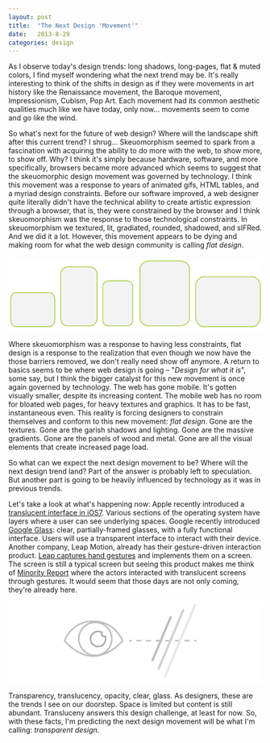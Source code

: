 ```yaml
---
layout: post
title:  "The Next Design 'Movement'"
date:   2013-8-29
categories: design
---
```


As I observe today's design trends: long shadows, long-pages, flat & muted colors, I find myself wondering what the next trend may be. It's really interesting to think of the shifts in design as if they were movements in art history like the Renaissance movement, the Baroque movement, Impressionism, Cubism, Pop Art. Each movement had its common aesthetic qualities much like we have today, only now... movements seem to come and go like the wind.

So what's next for the future of web design? Where will the landscape shift after this current trend? I shrug... Skeuomorphism seemed to spark from a fascination with acquiring the ability to do more with the web, to show more, to show off. Why? I think it's simply because hardware, software, and more specifically, browsers became more advanced which seems to suggest that the skeuomorphic design movement was governed by technology. I think this movement was a response to years of animated gifs, HTML tables, and a myriad design constraints. Before our software improved, a web designer quite literally didn't have the technical ability to create artistic expression through a browser, that is, they were constrained by the browser and I think skeuomorphism was the response to those technological constraints. In skeuomorphism we textured, lit, gradiated, rounded, shadowed, and sIFRed. And we did it a lot. However, this movement appears to be dying and making room for what the web design community is calling *flat design*.
<br><br>
![Mobile Device Graphic](/images/graphic-flatMobile.png "The Mobile Landscape")
<br><br>
Where skeuomorphism was a response to having less constraints, flat design is a response to the realization that even though we now have the those barriers removed, we don't really need show off anymore. A return to basics seems to be where web design is going – "*Design for what it is*", some say, but I think the bigger catalyst for this new movement is once again governed by technology. The web has gone mobile. It's gotten visually smaller, despite its increasing content. The mobile web has no room for bloated web pages, for heavy textures and graphics. It has to be fast, instantaneous even. This reality is forcing designers to constrain themselves and conform to this new movement: *flat design*. Gone are the textures. Gone are the garish shadows and lighting. Gone are the massive gradients. Gone are the panels of wood and metal. Gone are all the visual elements that create increased page load.

So what can we expect the next design movement to be? Where will the next design trend land? Part of the answer is probably left to speculation. But another  part is going to be heavily influenced by technology as it was in previous trends.

Let's take a look at what's happening now: Apple recently introduced a [translucent interface in iOS7](http://www.youtube.com/watch?v=rT_OmTMwvZI). Various sections of the operating system have layers where a user can see underlying spaces. Google recently introduced [Google Glass](http://www.youtube.com/watch?v=v1uyQZNg2vE): clear, partially-framed glasses, with a fully functional interface. Users will use a transparent interface to interact with their device. Another company, Leap Motion, already has their gesture-driven interaction product. [Leap captures hand gestures](https://www.youtube.com/watch?v=3b4w749Tud8&feature=player_embedded) and implements them on a screen. The screen is still a typical screen but seeing this product makes me think of [Minority Report](http://www.youtube.com/watch?v=8deYjcgVgm8) where the actors interacted with translucent screens through gestures. It would seem that those days are not only coming, they're already here.

![See Through](/images/graphic-seeThrough.png "Transparent Design")

Transparency, translucency, opacity, clear, glass. As designers, these are the trends I see on our doorstep. Space is limited but content is still abundant. Transluceny answers this design challenge, at least for now. So, with these facts, I'm predicting the next design movement will be what I'm calling: *transparent design*.